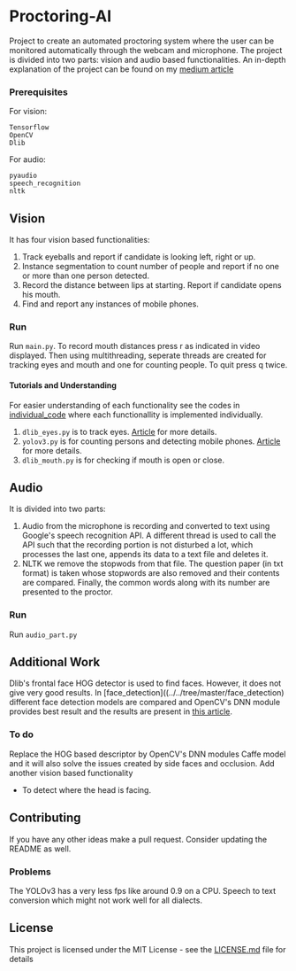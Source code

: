 # Proctoring-AI

Project to create an automated proctoring system where the user can be monitored automatically through the webcam and microphone. The project is divided into two parts: vision and audio based functionalities. An in-depth explanation of the project can be found on my [medium article](https://towardsdatascience.com/automating-online-proctoring-using-ai-e429086743c8?source=friends_link&sk=fbc385d1a8c55628a916dc714747f276)

### Prerequisites

For vision:
```
Tensorflow
OpenCV
Dlib
```
For audio:
```
pyaudio
speech_recognition
nltk
```

## Vision

It has four vision based functionalities:
1. Track eyeballs and report if candidate is looking left, right or up.
2. Instance segmentation to count number of people and report if no one or more than one person detected.
3. Record the distance between lips at starting. Report if candidate opens his mouth.
4. Find and report any instances of mobile phones.

### Run
Run `main.py`. To record mouth distances press r as indicated in video displayed. Then using multithreading, seperate threads are created for tracking eyes and mouth and one for counting people. To quit press q twice.

#### Tutorials and Understanding

For easier understanding of each functionality see the codes in [individual_code](../../tree/master/individual_codes) where each functionallity is implemented individually. 
1. `dlib_eyes.py` is to track eyes. [Article](https://towardsdatascience.com/real-time-eye-tracking-using-opencv-and-dlib-b504ca724ac6?source=friends_link&sk=d9db46e2f41258c6c23d18792775d2a5) for more details.
2. `yolov3.py` is for counting persons and detecting mobile phones. [Article](https://medium.com/analytics-vidhya/count-people-in-webcam-using-yolov3-tensorflow-f407679967d5?source=friends_link&sk=95ae7a010eeef429a407a7a2de2ff8ec) for more details.
3. `dlib_mouth.py` is for checking if mouth is open or close.

## Audio
It is divided into two parts:
1. Audio from the microphone is recording and converted to text using Google's speech recognition API. A different thread is used to call the API such that the recording portion is not disturbed a lot, which processes the last one, appends its data to a text file and deletes it.
2. NLTK we remove the stopwods from that file. The question paper (in txt format) is taken whose stopwords are also removed and their contents are compared. Finally, the common words along with its number are presented to the proctor.


### Run

Run `audio_part.py`

## Additional Work

Dlib's frontal face HOG detector is used to find faces. However, it does not give very good results. In [face_detection]((../../tree/master/face_detection) different face detection models are compared and OpenCV's DNN module provides best result and the results are present in [this article](https://towardsdatascience.com/face-detection-models-which-to-use-and-why-d263e82c302c?source=friends_link&sk=c9e2807cf216115d7bb5a9b827bb26f8).

### To do
Replace the HOG based descriptor by OpenCV's DNN modules Caffe model and it will also solve the issues created by side faces and occlusion.
Add another vision based functionality
* To detect where the head is facing.

## Contributing

If you have any other ideas make a pull request. Consider updating the README as well.

### Problems
The YOLOv3 has a very less fps like around 0.9 on a CPU.
Speech to text conversion which might not work well for all dialects.

## License

This project is licensed under the MIT License - see the [LICENSE.md](../../tree/master/LICENSE.md) file for details
